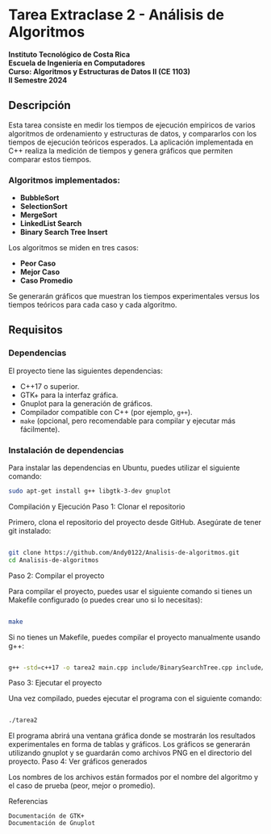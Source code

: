 # Tarea Extraclase 2 - Análisis de Algoritmos

**Instituto Tecnológico de Costa Rica**  
**Escuela de Ingeniería en Computadores**  
**Curso: Algoritmos y Estructuras de Datos II (CE 1103)**  
**II Semestre 2024**

## Descripción

Esta tarea consiste en medir los tiempos de ejecución empíricos de varios algoritmos de ordenamiento y estructuras de datos, y compararlos con los tiempos de ejecución teóricos esperados. La aplicación implementada en C++ realiza la medición de tiempos y genera gráficos que permiten comparar estos tiempos.

### Algoritmos implementados:
- **BubbleSort**
- **SelectionSort**
- **MergeSort**
- **LinkedList Search**
- **Binary Search Tree Insert**

Los algoritmos se miden en tres casos:
- **Peor Caso**
- **Mejor Caso**
- **Caso Promedio**

Se generarán gráficos que muestran los tiempos experimentales versus los tiempos teóricos para cada caso y cada algoritmo.

## Requisitos

### Dependencias

El proyecto tiene las siguientes dependencias:

- C++17 o superior.
- GTK+ para la interfaz gráfica.
- Gnuplot para la generación de gráficos.
- Compilador compatible con C++ (por ejemplo, `g++`).
- `make` (opcional, pero recomendable para compilar y ejecutar más fácilmente).

### Instalación de dependencias

Para instalar las dependencias en Ubuntu, puedes utilizar el siguiente comando:

```bash
sudo apt-get install g++ libgtk-3-dev gnuplot
```
Compilación y Ejecución
Paso 1: Clonar el repositorio

Primero, clona el repositorio del proyecto desde GitHub. Asegúrate de tener git instalado:

```bash

git clone https://github.com/Andy0122/Analisis-de-algoritmos.git
cd Analisis-de-algoritmos
```
Paso 2: Compilar el proyecto

Para compilar el proyecto, puedes usar el siguiente comando si tienes un Makefile configurado (o puedes crear uno si lo necesitas):

```bash

make
```
Si no tienes un Makefile, puedes compilar el proyecto manualmente usando g++:

```bash

g++ -std=c++17 -o tarea2 main.cpp include/BinarySearchTree.cpp include/ListaEnlazadaOrdenada.cpp include/Ordenamiento.cpp `pkg-config --cflags --libs gtk+-3.0`
```
Paso 3: Ejecutar el proyecto

Una vez compilado, puedes ejecutar el programa con el siguiente comando:

```bash

./tarea2
```
El programa abrirá una ventana gráfica donde se mostrarán los resultados experimentales en forma de tablas y gráficos. Los gráficos se generarán utilizando gnuplot y se guardarán como archivos PNG en el directorio del proyecto.
Paso 4: Ver gráficos generados


Los nombres de los archivos están formados por el nombre del algoritmo y el caso de prueba (peor, mejor o promedio).

Referencias

    Documentación de GTK+
    Documentación de Gnuplot
